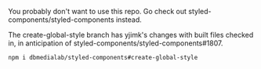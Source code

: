 You probably don't want to use this repo. Go check out styled-components/styled-components instead.

The create-global-style branch has yjimk's changes with built files checked in, in anticipation of styled-components/styled-components#1807.

```npm i dbmedialab/styled-components#create-global-style```
